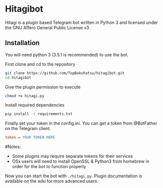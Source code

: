 # Hitagibot

Hitagi is a plugin based Telegram bot written in Python 3 and licensed
under the GNU Affero General Public License v3. 

## Installation
You will need python 3 (3.5.1 is recommended) to use the bot.

First clone and cd to the repository
```sh
git clone https://github.com/TopBakuhatsu/hitagibot.git
cd hitagibot
```
Give the plugin permission to execute
```sh
chmod +x hitagi.py
```
Install required dependencies
```sh
pip install -r requirements.txt
```
Finally set your token in the config.ini. You can get a token from 
@BotFather on the Telegram client.
```ini
token = YOUR TOKEN HERE
```
#Notes:

* Some plugins may require separate tokens for their services
* OSx users will need to install OpenSSL & Python3 from homebrew in order for the bot to function properly

Now you can start the bot with `./hitagi.py`. Plugin documentation is
available on the wiki for more advanced users.
